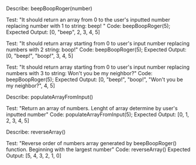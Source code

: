 Describe: beepBoopRoger(number)

Test: "It should return an array from 0 to the user's inputted number replacing number with 1 to string: beep! "
Code: beepBoopRoger(5);
Expected Output: [0, "beep", 2, 3, 4, 5]

Test: "It should return array starting from 0 to user's input number replacing numbers with 2 string: boop!"
Code: beepBoopRoger(5);
Expected Output: [0, "beep!", "boop!", 3, 4, 5]

Test: "It should return array starting from 0 to user's input number replacing numbers with 3 to string: Won't you be my neighbor?"
Code: beepBoopRoger(5);
Expected Output: [0, "beep!", "boop!", "Won't you be my neighbor?", 4, 5]

Describe: populateArrayFromInput()

Test: "Return an array of numbers.  Lenght of array determine by user's inputted number"
Code: populateArrayFromInput(5);
Expected Output: [0, 1, 2, 3, 4, 5]

Describe: reverseArray()

Test: "Reverse order of numbers array generated by beepBoopRoger() function. Beginning with the largest number"
Code: reverseArray()
Expected Output: [5, 4, 3, 2, 1, 0]

